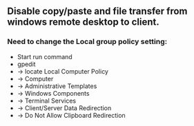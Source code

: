 ## Disable copy/paste and file transfer from windows remote desktop to client.

### Need to change the Local group policy setting:
- Start run command
- gpedit
- -> locate Local Computer Policy
- -> Computer
- -> Administrative Templates 
- -> Windows Components 
- -> Terminal Services 
- -> Client/Server Data Redirection 
- -> Do Not Allow Clipboard Redirection
